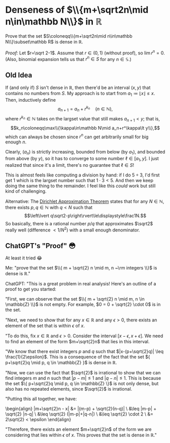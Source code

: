 # Denseness of $\\{m+\sqrt2n\mid n\in\mathbb N\\}$ in $\mathbb R$

Prove that the set $S\coloneqq\\{m+\sqrt2n\mid n\in\mathbb N\\}\subset\mathbb R$ is dense in $\mathbb R$.

*Proof:* Let $r=\sqrt 2-1$. Assume that $r\in(0,1)$ (without proof), so $\lim r^n=0$. (Also, binomial expansion tells us that $r^n\in S$ for any $n\in\mathbb S$.)

## Old Idea

If (and only if) $S$ isn't dense in $\mathbb R$, then there'd be an interval $(x,y)$ that contains no numbers from $S$. My approach is to start from $a_1\coloneqq\lfloor x\rfloor\le x$. Then, inductively define
$$a_{n+1}=a_n+r^{k_n}\quad(n\in\mathbb N),$$
where $r^{k_n}\in\mathbb N$ takes on the largset value that still makes $a_{n+1}\lt y$; that is,
$$k_n\coloneqq\max\\{\kappa\in\mathbb N\mid a_n+r^\kappa\lt y\\},$$
which can always be chosen since $r^n$ can get arbitrarily small for big enough $n$.

Clearly, $(a_n)$ is strictly increasing, bounded from below (by $a_1$), and bounded from above (by $y$), so it has to converge to some number $\ell\in[a_1,y]$. I just realized that since it's a limit, there's no guarantee that $\ell\in S$!

This is almost feels like computing a division by hand: if I do $5\div 3$, I'd first get $1$ which is the largset number such that $1\cdot 3<5$. And then we keep doing the same thing to the remainder. I feel like this *could* work but still kind of challenging.

<!-- 
## New Idea

What if I could consider the $(k-1)$-tail of the partial sums of $r^n$?

Define $\tilde S_n\coloneqq r^n+r^{n+1}+\cdots$ for $n\in\mathbb N$. Note that $\lvert\tilde S_n\rvert\lt\infty$ as a geometric series for any $n\in\mathbb N$. In fact, I can say that $S$ a ring  $\lim \tilde S_n=0$ too. -->

Alternative: The [Dirichlet Approximation Theorem](https://en.wikipedia.org/wiki/Dirichlet%27s_approximation_theorem) states that for any $N\in\mathbb N$, there exists $p,q\in\mathbb N$ with $q\lt N$ such that
$$\left\lvert q\sqrt2-p\right\rvert\le\displaystyle\frac1N.$$
So basically, there is a rational number $p/q$ that approximates $\sqrt2$ really well (difference $\lt1/N^2$) with a small enough denominator.

## ChatGPT's "Proof" 😳

At least it tried 😂

Me: "prove that the set $\\{ m + \sqrt{2} n \mid  m, n ~\rm integers \\}$ is dense is $\mathbb R$."

ChatGPT: "This is a great problem in real analysis! Here's an outline of a proof to get you started:

"First, we can observe that the set $\\{ m + \sqrt{2} n \mid m, n \in \mathbb{Z} \\}$ is not empty. For example, $0 = 0 + \sqrt{2} \cdot 0$ is in the set.

"Next, we need to show that for any $x \in \mathbb{R}$ and any $\epsilon > 0$, there exists an element of the set that is within $\epsilon$ of $x$.

"To do this, fix $x \in \mathbb{R}$ and $\epsilon > 0$. Consider the interval $[x-\epsilon, x+\epsilon]$. We need to find an element of the form $m+\sqrt{2}n$ that lies in this interval.

"We know that there exist integers $p$ and $q$ such that $|x-(p+\sqrt{2}q)| \leq \frac{1}{2\epsilon}$. This is a consequence of the fact that the set ${ p+\sqrt{2}q \mid p, q \in \mathbb{Z} }$ is dense in $\mathbb{R}$.

"Now, we can use the fact that $\sqrt{2}$ is irrational to show that we can find integers $m$ and $n$ such that $|p-m| \leq 1$ and $|q-n| \leq 1$. This is because the set $\{ p+\sqrt{2}q \mid p, q \in \mathbb{Z} \}$ is not only dense, but also has no repeated elements, since $\sqrt{2}$ is irrational.

"Putting this all together, we have:

\begin{align} |m+\sqrt{2}n - x| &= |(m-p) + \sqrt{2}(n-q)| \\ &\leq |m-p| + \sqrt{2} |n-q| \\ &\leq \sqrt{2} (|m-p|+|q-n|) \\ &\leq \sqrt{2} \cdot 2 \\ &= 2\sqrt{2} < \epsilon \end{align}

"Therefore, there exists an element $m+\sqrt{2}n$ of the form we are considering that lies within $\epsilon$ of $x$. This proves that the set is dense in $\mathbb{R}$."


